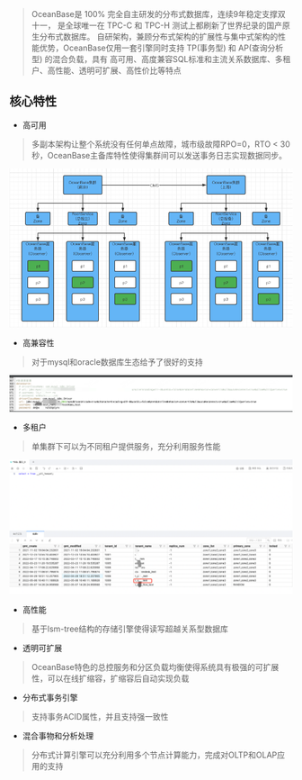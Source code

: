 > OceanBase是 100% 完全自主研发的分布式数据库，连续9年稳定支撑双十一， 是全球唯一在 TPC-C 和 TPC-H 测试上都刷新了世界纪录的国产原生分布式数据库。
自研架构，兼顾分布式架构的扩展性与集中式架构的性能优势，OceanBase仅用一套引擎同时支持 TP(事务型) 和 AP(查询分析型) 的混合负载，具有
高可用、高度兼容SQL标准和主流关系数据库、多租户、高性能、透明可扩展、高性价比等特点

## 核心特性
- 高可用

> 多副本架构让整个系统没有任何单点故障，城市级故障RPO=0，RTO < 30秒，OceanBase主备库特性使得集群间可以发送事务日志实现数据同步。

![高可用](img/1.png)

- 高兼容性

> 对于mysql和oracle数据库生态给予了很好的支持

![配置](img/jdbc.png)

- 多租户

> 单集群下可以为不同租户提供服务，充分利用服务性能

![多租户](img/moreTenant.png) 

- 高性能

> 基于lsm-tree结构的存储引擎使得读写超越关系型数据库

- 透明可扩展

> OceanBase特色的总控服务和分区负载均衡使得系统具有极强的可扩展性，可以在线扩缩容，扩缩容后自动实现负载

- 分布式事务引擎

> 支持事务ACID属性，并且支持强一致性

- 混合事物和分析处理

> 分布式计算引擎可以充分利用多个节点计算能力，完成对OLTP和OLAP应用的支持
